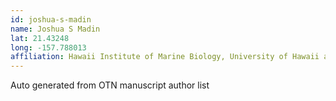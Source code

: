```yaml
---
id: joshua-s-madin
name: Joshua S Madin
lat: 21.43248
long: -157.788013
affiliation: Hawaii Institute of Marine Biology, University of Hawaii at Manoa, Hawaii, USA
---
```


Auto generated from OTN manuscript author list
